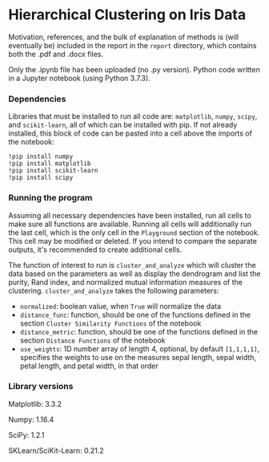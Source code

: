 # Hierarchical Clustering on Iris Data

Motivation, references, and the bulk of explanation of methods is (will eventually be) included in the report in the `report` directory, which contains both the .pdf and .docx files.

Only the .ipynb file has been uploaded (no .py version). Python code written in a Jupyter notebook (using Python 3.7.3). 

### Dependencies

Libraries that must be installed to run all code are: `matplotlib`, `numpy`, `scipy`, and `scikit-learn`, all of which can be installed with pip. If not already installed, this block of code can be pasted into a cell above the imports of the notebook:

```
!pip install numpy
!pip install matplotlib
!pip install scikit-learn
!pip install scipy
```

### Running the program

Assuming all necessary dependencies have been installed, run all cells to make sure all functions are available. Running all cells will additionally run the last cell, which is the only cell in the `Playground` section of the notebook. This cell may be modified or deleted. If you intend to compare the separate outputs, it's recommended to create additional cells.

The function of interest to run is `cluster_and_analyze` which will cluster the data based on the parameters as well as display the dendrogram and list the purity, Rand index, and normalized mutual information measures of the clustering. `cluster_and_analyze` takes the following parameters:
- `normalized`: boolean value, when `True` will normalize the data
- `distance_func`: function, should be one of the functions defined in the section `Cluster Similarity Functions` of the notebook
- `distance_metric`: function, should be one of the functions defined in the section `Distance Functions` of the notebook
- `use_weights`: 1D number array of length 4, optional, by default `[1,1,1,1]`, specifies the weights to use on the measures sepal length, sepal width, petal length, and petal width, in that order

### Library versions

Matplotlib: 3.3.2

Numpy: 1.16.4

SciPy: 1.2.1

SKLearn/SciKit-Learn: 0.21.2
